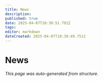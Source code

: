 ```yaml
---
title: News
description: 
published: true
date: 2025-04-07T10:38:51.791Z
tags: 
editor: markdown
dateCreated: 2025-04-07T10:38:49.751Z
---
```


# News

*This page was auto-generated from structure.*